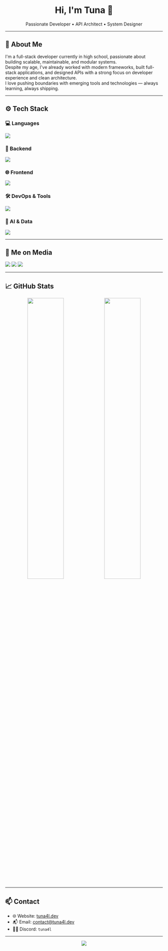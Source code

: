 <h1 align="center">Hi, I'm Tuna 👋</h1>
<p align="center">
  Passionate Developer • API Architect • System Designer
</p>

---

## 🧠 About Me

I'm a full-stack developer currently in high school, passionate about building scalable, maintainable, and modular systems.  
Despite my age, I've already worked with modern frameworks, built full-stack applications, and designed APIs with a strong focus on developer experience and clean architecture.  
I love pushing boundaries with emerging tools and technologies — always learning, always shipping.

---

## ⚙️ Tech Stack

### 💻 Languages  
<p align="left">
  <img src="https://skillicons.dev/icons?i=js,ts,python,go,c,html,css,markdown&theme=dark" />
</p>

### 🧱 Backend  
<p align="left">
  <img src="https://skillicons.dev/icons?i=nodejs,express,fastapi,mongodb,postgres,redis&theme=dark" />
</p>

### 🌐 Frontend  
<p align="left">
  <img src="https://skillicons.dev/icons?i=react,next,vue,tailwind,vercel&theme=dark" />
</p>

### 🛠️ DevOps & Tools  
<p align="left">
  <img src="https://skillicons.dev/icons?i=docker,git,github,linux,nginx&theme=dark" />
</p>

### 🤖 AI & Data  
<p align="left">
  <img src="https://skillicons.dev/icons?i=tensorflow&theme=dark" />
</p>

---

## 📱 Me on Media
<div>
   <a href="https://instagram.com/tuna4l"><img src="https://skillicons.dev/icons?i=instagram&theme=dark" /></a>
   <a href="https://twitter.com/@tuna4l"><img src="https://skillicons.dev/icons?i=twitter&theme=dark" /></a>
   <a href="https://www.linkedin.com/in/tuna4l/"><img src="https://skillicons.dev/icons?i=linkedin&theme=dark" /></a>
</div>

---

## 📈 GitHub Stats

<p align="center">
  <img src="https://github-readme-stats.vercel.app/api?username=tuna4ll&show_icons=true&theme=tokyonight&hide_border=true" width="48%"/>
  <img src="https://github-readme-streak-stats.herokuapp.com?user=tuna4ll&theme=tokyonight&hide_border=true" width="48%"/>
</p>

---

## 📫 Contact

- 🌐 Website: [tuna4l.dev](https://tuna4l.dev)
- 📬 Email: contact@tuna4l.dev
- 🧑‍💻 Discord: `tuna4l`

---

<p align="center">
  <img src="https://readme-typing-svg.demolab.com?font=Fira+Code&size=24&pause=1000&color=58A6FF&center=true&vCenter=true&width=435&lines=curl+tuna4l.dev+%F0%9F%9A%80;cd+~/projects/tuna4ll+%F0%9F%92%BB;git+commit+-m+'build+like+a+beast'+%F0%9F%94%A5" />
</p>
